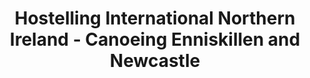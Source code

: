 ---
title: "Hostelling International Northern Ireland - Canoeing Enniskillen and Newcastle"
address: "Hostelling International Northern Ireland, 22 Donegall Road, Belfast, Co. Antrim, BT12 5JN"
tel: "+44 (0)28 9032 4733"
county: "Antrim"
category: "Canoeing Kayaking"
type: "Content"
lat: "54.59572982788086"
lng: "-5.936308860778809"
---